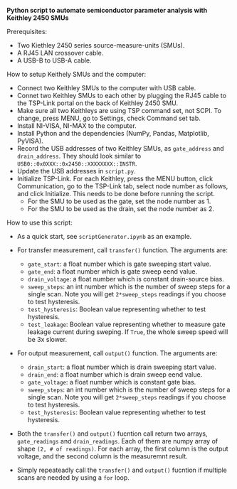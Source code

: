 **Python script to automate semiconductor parameter analysis with Keithley 2450 SMUs**

Prerequisites:
- Two Kiethley 2450 series source-measure-units (SMUs). 
- A RJ45 LAN crossover cable.
- A USB-B to USB-A cable.

How to setup Keithely SMUs and the computer:

- Connect two Keithley SMUs to the computer with USB cable.
- Connet two Keithley SMUs to each other by plugging the RJ45 cable to the TSP-Link portal on the back of Keithley 2450 SMU.
- Make sure all two Keithleys are using TSP command set, not SCPI. To change, press MENU, go to Settings, check Command set tab.
- Install NI-VISA, NI-MAX to the computer.
- Install Python and the dependencies (NumPy, Pandas, Matplotlib, PyVISA).
- Record the USB addresses of two Keithley SMUs, as `gate_address` and `drain_address`. They should look similar to `USB0::0x0XXX::0x2450::XXXXXXXX::INSTR`.
- Update the USB addresses in `script.py`.
- Initialize TSP-Link. For each Keithley, press the MENU button, click Communication, go to the TSP-Link tab, select node number as follows, and click Initialize. This needs to be done before running the script. 
  - For the SMU to be used as the gate, set the node number as 1.
  - For the SMU to be used as the drain, set the node number as 2.

How to use this script:
- As a quick start, see `scriptGenerator.ipynb` as an example.
- For transfer measurement, call `transfer()` function. The arguments are:
  - `gate_start`: a float number which is gate sweeping start value.
  - `gate_end`: a float number which is gate sweep eend value.
  - `drain_voltage`: a float number which is constant drain-source bias.
  - `sweep_steps`: an int number which is the number of sweep steps for a single scan. Note you will get `2*sweep_steps` readings if you choose to test hysteresis.
  - `test_hysteresis`: Boolean value representing whether to test hysteresis.
  - `test_leakage`: Boolean value representing whether to measure gate leakage current during sweping. If `True`, the whole sweep speed will be 3x slower.
    
- For output measurement, call `output()` function. The arguments are:
  - `drain_start`: a float number which is drain sweeping start value.
  - `drain_end`: a float number which is drain sweep eend value.
  - `gate_voltage`: a float number which is constant gate bias.
  - `sweep_steps`: an int number which is the number of sweep steps for a single scan. Note you will get `2*sweep_steps` readings if you choose to test hysteresis.
  - `test_hysteresis`: Boolean value representing whether to test hysteresis.
- Both the `transfer()` and `output()` fucntion call return two arrays, `gate_readings` and `drain_readings`. Each of them are numpy array of shape `(2, # of readings)`. For each array, the first column is the output voltage, and the second column is the measuremnt result.
- Simply repeateadly call the `transfer()` and `output()` fucntion if multiple scans are needed by using a `for` loop.
